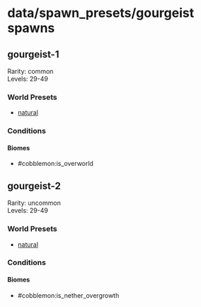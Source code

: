 # data/spawn_presets/gourgeist spawns  
  
## gourgeist-1  
Rarity: common  
Levels: 29-49  
  
### World Presets  
* [natural](/data/spawn_data/natural.md)  
  
### Conditions  
  
#### Biomes  
  * #cobblemon:is_overworld
  
  
## gourgeist-2  
Rarity: uncommon  
Levels: 29-49  
  
### World Presets  
* [natural](/data/spawn_data/natural.md)  
  
### Conditions  
  
#### Biomes  
  * #cobblemon:is_nether_overgrowth
  
